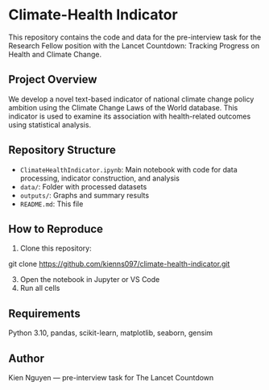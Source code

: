 # Climate-Health Indicator

This repository contains the code and data for the pre-interview task for the Research Fellow position with the Lancet Countdown: Tracking Progress on Health and Climate Change.

## Project Overview

We develop a novel text-based indicator of national climate change policy ambition using the Climate Change Laws of the World database. This indicator is used to examine its association with health-related outcomes using statistical analysis.

## Repository Structure

- `ClimateHealthIndicator.ipynb`: Main notebook with code for data processing, indicator construction, and analysis
- `data/`: Folder with processed datasets
- `outputs/`: Graphs and summary results
- `README.md`: This file

## How to Reproduce

1. Clone this repository:

git clone https://github.com/kienns097/climate-health-indicator.git

3. Open the notebook in Jupyter or VS Code
4. Run all cells

## Requirements

Python 3.10, pandas, scikit-learn, matplotlib, seaborn, gensim

## Author

Kien Nguyen — pre-interview task for The Lancet Countdown
